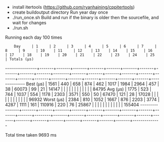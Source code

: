 - install itertools (https://github.com/ryanhaining/cppitertools)
- create buildoutput directory
Run year day once
- ./run_once.sh <year> <day>
Build and run <year> <day> if the binary is older then the sourcefile, and wait for changes
- ./run.sh <year> <day>




Running each day 100 times

        Day     | 1     | 2     | 3     | 4     | 5     | 6     | 7     | 8     | 9     | 10    | 11     | 12    | 13    | 14    | 15    | 16    | 17    | 18    | 19    | 20    | 21    | 22    | 23    | 24    | 25    | Totals (µs)
----------------+-------+-------+-------+-------+-------+-------+-------+-------+-------+-------+--------+-------+-------+-------+-------+-------+-------+-------+-------+-------+-------+-------+-------+-------+-------+--------------
Best (µs)       | 1561  | 440   | 658   | 874   | 462   | 1017  | 1984  | 2964  | 457   | 38    | 60073  | 99    | 21    | 14147 |       |       |       |       |       |       |       |       |       |       |       | 84795
Avg (µs)        | 1775  | 523   | 744   | 1037  | 554   | 1178  | 2303  | 3571  | 550   | 50    | 67470  | 121   | 28    | 17028 |       |       |       |       |       |       |       |       |       |       |       | 96932
Worst (µs)      | 2384  | 810   | 1052  | 1667  | 876   | 2203  | 3774  | 4287  | 1111  | 161   | 110916 | 220   | 76    | 25867 |       |       |       |       |       |       |       |       |       |       |       | 155404
----------------+-------+-------+-------+-------+-------+-------+-------+-------+-------+-------+--------+-------+-------+-------+-------+-------+-------+-------+-------+-------+-------+-------+-------+-------+-------+--------------

Total time taken 9693 ms